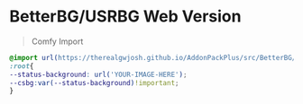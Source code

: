 # BetterBG/USRBG Web Version
> Comfy Import
```css
@import url(https://therealgwjosh.github.io/AddonPackPlus/src/BetterBG/Comfy-USRBG.css);
:root{
--status-background: url('YOUR-IMAGE-HERE');
--csbg:var(--status-background)!important;
}
```
